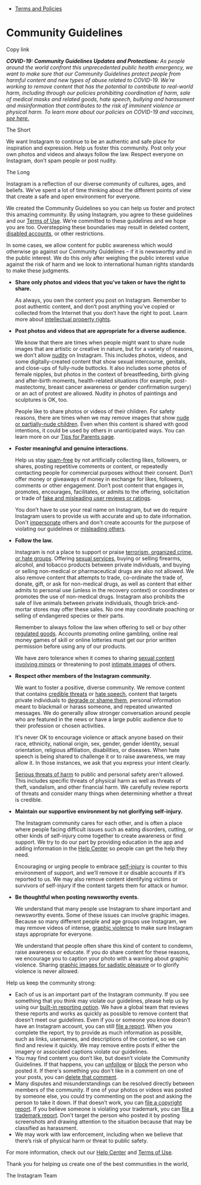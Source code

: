 *   [Terms and Policies](https://help.instagram.com/1417489251945243/?helpref=breadcrumb)

Community Guidelines
====================

Copy link

_**COVID-19: Community Guidelines Updates and Protections:** As people around the world confront this unprecedented public health emergency, we want to make sure that our Community Guidelines protect people from harmful content and new types of abuse related to COVID-19. We’re working to remove content that has the potential to contribute to real-world harm, including through our policies prohibiting coordination of harm, sale of medical masks and related goods, hate speech, bullying and harassment and misinformation that contributes to the risk of imminent violence or physical harm. To learn more about our policies on COVID-19 and vaccines, [see here.](https://help.instagram.com/697825587576762?helpref=faq_content)_

The Short

We want Instagram to continue to be an authentic and safe place for inspiration and expression. Help us foster this community. Post only your own photos and videos and always follow the law. Respect everyone on Instagram, don’t spam people or post nudity.

The Long

Instagram is a reflection of our diverse community of cultures, ages, and beliefs. We’ve spent a lot of time thinking about the different points of view that create a safe and open environment for everyone.

We created the Community Guidelines so you can help us foster and protect this amazing community. By using Instagram, you agree to these guidelines and our [Terms of Use](https://www.instagram.com/legal/terms). We’re committed to these guidelines and we hope you are too. Overstepping these boundaries may result in deleted content, [disabled accounts](https://help.instagram.com/366993040048856?helpref=faq_content), or other restrictions.

In some cases, we allow content for public awareness which would otherwise go against our Community Guidelines – if it is newsworthy and in the public interest. We do this only after weighing the public interest value against the risk of harm and we look to international human rights standards to make these judgments.

*   **Share only photos and videos that you’ve taken or have the right to share.**
    
    As always, you own the content you post on Instagram. Remember to post authentic content, and don’t post anything you’ve copied or collected from the Internet that you don’t have the right to post. Learn more about [intellectual property rights](https://help.instagram.com/126382350847838?helpref=faq_content).
    
*   **Post photos and videos that are appropriate for a diverse audience.**
    
    We know that there are times when people might want to share nude images that are artistic or creative in nature, but for a variety of reasons, we don’t allow [nudity](https://l.instagram.com/?u=https%3A%2F%2Fwww.facebook.com%2Fcommunitystandards%2Fadult_nudity_sexual_activity&e=AT0WLaPBOEsj8tjjwUPTG9QQ33Y7mVKQbFK4bj_WIeyFnl_0xsU4JwRtWwYNaEtEDut1DBP-LD8XPn4fWHqeUnhPerdpP3hbFjUBud1TnGr7kD0-wd0NyiUnXqNlzJoc_mfJ0wFzxgSzZQcA8YRRpA) on Instagram. This includes photos, videos, and some digitally-created content that show sexual intercourse, genitals, and close-ups of fully-nude buttocks. It also includes some photos of female nipples, but photos in the context of breastfeeding, birth giving and after-birth moments, health-related situations (for example, post-mastectomy, breast cancer awareness or gender confirmation surgery) or an act of protest are allowed. Nudity in photos of paintings and sculptures is OK, too.
    
    People like to share photos or videos of their children. For safety reasons, there are times when we may remove images that show [nude or partially-nude children](https://l.instagram.com/?u=https%3A%2F%2Fwww.facebook.com%2Fcommunitystandards%2Fchild_nudity_sexual_exploitation&e=AT0WLaPBOEsj8tjjwUPTG9QQ33Y7mVKQbFK4bj_WIeyFnl_0xsU4JwRtWwYNaEtEDut1DBP-LD8XPn4fWHqeUnhPerdpP3hbFjUBud1TnGr7kD0-wd0NyiUnXqNlzJoc_mfJ0wFzxgSzZQcA8YRRpA). Even when this content is shared with good intentions, it could be used by others in unanticipated ways. You can learn more on our [Tips for Parents page](https://help.instagram.com/154475974694511/?helpref=faq_content).
    
*   **Foster meaningful and genuine interactions.**
    
    Help us stay [spam-free](https://l.instagram.com/?u=https%3A%2F%2Fwww.facebook.com%2Fcommunitystandards%2Fspam&e=AT0WLaPBOEsj8tjjwUPTG9QQ33Y7mVKQbFK4bj_WIeyFnl_0xsU4JwRtWwYNaEtEDut1DBP-LD8XPn4fWHqeUnhPerdpP3hbFjUBud1TnGr7kD0-wd0NyiUnXqNlzJoc_mfJ0wFzxgSzZQcA8YRRpA) by not artificially collecting likes, followers, or shares, posting repetitive comments or content, or repeatedly contacting people for commercial purposes without their consent. Don’t offer money or giveaways of money in exchange for likes, followers, comments or other engagement. Don’t post content that engages in, promotes, encourages, facilitates, or admits to the offering, solicitation or trade of [fake and misleading user reviews or ratings](https://l.instagram.com/?u=https%3A%2F%2Fwww.facebook.com%2Fcommunitystandards%2Ffraud_deception&e=AT0WLaPBOEsj8tjjwUPTG9QQ33Y7mVKQbFK4bj_WIeyFnl_0xsU4JwRtWwYNaEtEDut1DBP-LD8XPn4fWHqeUnhPerdpP3hbFjUBud1TnGr7kD0-wd0NyiUnXqNlzJoc_mfJ0wFzxgSzZQcA8YRRpA).
    
    You don’t have to use your real name on Instagram, but we do require Instagram users to provide us with accurate and up to date information. Don't [impersonate](https://l.instagram.com/?u=https%3A%2F%2Fwww.facebook.com%2Fcommunitystandards%2Fmisrepresentation&e=AT0WLaPBOEsj8tjjwUPTG9QQ33Y7mVKQbFK4bj_WIeyFnl_0xsU4JwRtWwYNaEtEDut1DBP-LD8XPn4fWHqeUnhPerdpP3hbFjUBud1TnGr7kD0-wd0NyiUnXqNlzJoc_mfJ0wFzxgSzZQcA8YRRpA) others and don't create accounts for the purpose of violating our guidelines or [misleading others](https://l.instagram.com/?u=https%3A%2F%2Ftransparency.fb.com%2Fpolicies%2Fcommunity-standards%2Finauthentic-behavior%2F&e=AT0WLaPBOEsj8tjjwUPTG9QQ33Y7mVKQbFK4bj_WIeyFnl_0xsU4JwRtWwYNaEtEDut1DBP-LD8XPn4fWHqeUnhPerdpP3hbFjUBud1TnGr7kD0-wd0NyiUnXqNlzJoc_mfJ0wFzxgSzZQcA8YRRpA).
    
*   **Follow the law.**
    
    Instagram is not a place to support or praise [terrorism, organized crime, or hate groups](https://l.instagram.com/?u=https%3A%2F%2Fwww.facebook.com%2Fcommunitystandards%2Fdangerous_individuals_organizations&e=AT0WLaPBOEsj8tjjwUPTG9QQ33Y7mVKQbFK4bj_WIeyFnl_0xsU4JwRtWwYNaEtEDut1DBP-LD8XPn4fWHqeUnhPerdpP3hbFjUBud1TnGr7kD0-wd0NyiUnXqNlzJoc_mfJ0wFzxgSzZQcA8YRRpA). Offering [sexual services](https://l.instagram.com/?u=https%3A%2F%2Fwww.facebook.com%2Fcommunitystandards%2Fsexual_solicitation&e=AT0WLaPBOEsj8tjjwUPTG9QQ33Y7mVKQbFK4bj_WIeyFnl_0xsU4JwRtWwYNaEtEDut1DBP-LD8XPn4fWHqeUnhPerdpP3hbFjUBud1TnGr7kD0-wd0NyiUnXqNlzJoc_mfJ0wFzxgSzZQcA8YRRpA), buying or selling firearms, alcohol, and tobacco products between private individuals, and buying or selling non-medical or pharmaceutical drugs are also not allowed. We also remove content that attempts to trade, co-ordinate the trade of, donate, gift, or ask for non-medical drugs, as well as content that either admits to personal use (unless in the recovery context) or coordinates or promotes the use of non-medical drugs. Instagram also prohibits the sale of live animals between private individuals, though brick-and-mortar stores may offer these sales. No one may coordinate poaching or selling of endangered species or their parts.
    
    Remember to always follow the law when offering to sell or buy other [regulated goods](https://l.instagram.com/?u=https%3A%2F%2Fwww.facebook.com%2Fcommunitystandards%2Fregulated_goods&e=AT0WLaPBOEsj8tjjwUPTG9QQ33Y7mVKQbFK4bj_WIeyFnl_0xsU4JwRtWwYNaEtEDut1DBP-LD8XPn4fWHqeUnhPerdpP3hbFjUBud1TnGr7kD0-wd0NyiUnXqNlzJoc_mfJ0wFzxgSzZQcA8YRRpA). Accounts promoting online gambling, online real money games of skill or online lotteries must get our prior written permission before using any of our products.
    
    We have zero tolerance when it comes to sharing [sexual content involving minors](https://l.instagram.com/?u=https%3A%2F%2Fwww.facebook.com%2Fcommunitystandards%2Fchild_nudity_sexual_exploitation&e=AT0WLaPBOEsj8tjjwUPTG9QQ33Y7mVKQbFK4bj_WIeyFnl_0xsU4JwRtWwYNaEtEDut1DBP-LD8XPn4fWHqeUnhPerdpP3hbFjUBud1TnGr7kD0-wd0NyiUnXqNlzJoc_mfJ0wFzxgSzZQcA8YRRpA) or threatening to post [intimate images](https://l.instagram.com/?u=https%3A%2F%2Fwww.facebook.com%2Fcommunitystandards%2Fsexual_exploitation_adults&e=AT0WLaPBOEsj8tjjwUPTG9QQ33Y7mVKQbFK4bj_WIeyFnl_0xsU4JwRtWwYNaEtEDut1DBP-LD8XPn4fWHqeUnhPerdpP3hbFjUBud1TnGr7kD0-wd0NyiUnXqNlzJoc_mfJ0wFzxgSzZQcA8YRRpA) of others.
    
*   **Respect other members of the Instagram community.**
    
    We want to foster a positive, diverse community. We remove content that contains [credible threats](https://l.instagram.com/?u=https%3A%2F%2Fwww.facebook.com%2Fcommunitystandards%2Fcredible_violence&e=AT0WLaPBOEsj8tjjwUPTG9QQ33Y7mVKQbFK4bj_WIeyFnl_0xsU4JwRtWwYNaEtEDut1DBP-LD8XPn4fWHqeUnhPerdpP3hbFjUBud1TnGr7kD0-wd0NyiUnXqNlzJoc_mfJ0wFzxgSzZQcA8YRRpA) or [hate speech](https://l.instagram.com/?u=https%3A%2F%2Fwww.facebook.com%2Fcommunitystandards%2Fhate_speech&e=AT0WLaPBOEsj8tjjwUPTG9QQ33Y7mVKQbFK4bj_WIeyFnl_0xsU4JwRtWwYNaEtEDut1DBP-LD8XPn4fWHqeUnhPerdpP3hbFjUBud1TnGr7kD0-wd0NyiUnXqNlzJoc_mfJ0wFzxgSzZQcA8YRRpA), content that targets private individuals to [degrade or shame them](https://l.instagram.com/?u=https%3A%2F%2Fwww.facebook.com%2Fcommunitystandards%2Fbullying&e=AT0WLaPBOEsj8tjjwUPTG9QQ33Y7mVKQbFK4bj_WIeyFnl_0xsU4JwRtWwYNaEtEDut1DBP-LD8XPn4fWHqeUnhPerdpP3hbFjUBud1TnGr7kD0-wd0NyiUnXqNlzJoc_mfJ0wFzxgSzZQcA8YRRpA), personal information meant to blackmail or harass someone, and repeated unwanted messages. We do generally allow stronger conversation around people who are featured in the news or have a large public audience due to their profession or chosen activities.
    
    It's never OK to encourage violence or attack anyone based on their race, ethnicity, national origin, sex, gender, gender identity, sexual orientation, religious affiliation, disabilities, or diseases. When hate speech is being shared to challenge it or to raise awareness, we may allow it. In those instances, we ask that you express your intent clearly.
    
    [Serious threats of harm](https://l.instagram.com/?u=https%3A%2F%2Fwww.facebook.com%2Fcommunitystandards%2Fcredible_violence&e=AT0WLaPBOEsj8tjjwUPTG9QQ33Y7mVKQbFK4bj_WIeyFnl_0xsU4JwRtWwYNaEtEDut1DBP-LD8XPn4fWHqeUnhPerdpP3hbFjUBud1TnGr7kD0-wd0NyiUnXqNlzJoc_mfJ0wFzxgSzZQcA8YRRpA) to public and personal safety aren't allowed. This includes specific threats of physical harm as well as threats of theft, vandalism, and other financial harm. We carefully review reports of threats and consider many things when determining whether a threat is credible.
    
*   **Maintain our supportive environment by not glorifying self-injury.**
    
    The Instagram community cares for each other, and is often a place where people facing difficult issues such as eating disorders, cutting, or other kinds of self-injury come together to create awareness or find support. We try to do our part by providing education in the app and adding information in the [Help Center](https://help.instagram.com/) so people can get the help they need.
    
    Encouraging or urging people to embrace [self-injury](https://l.instagram.com/?u=https%3A%2F%2Fwww.facebook.com%2Fcommunitystandards%2Fsuicide_self_injury_violence&e=AT0WLaPBOEsj8tjjwUPTG9QQ33Y7mVKQbFK4bj_WIeyFnl_0xsU4JwRtWwYNaEtEDut1DBP-LD8XPn4fWHqeUnhPerdpP3hbFjUBud1TnGr7kD0-wd0NyiUnXqNlzJoc_mfJ0wFzxgSzZQcA8YRRpA) is counter to this environment of support, and we’ll remove it or disable accounts if it’s reported to us. We may also remove content identifying victims or survivors of self-injury if the content targets them for attack or humor.
    
*   **Be thoughtful when posting newsworthy events.**
    
    We understand that many people use Instagram to share important and newsworthy events. Some of these issues can involve graphic images. Because so many different people and age groups use Instagram, we may remove videos of intense, [graphic violence](https://l.instagram.com/?u=https%3A%2F%2Fwww.facebook.com%2Fcommunitystandards%2Fgraphic_violence&e=AT0WLaPBOEsj8tjjwUPTG9QQ33Y7mVKQbFK4bj_WIeyFnl_0xsU4JwRtWwYNaEtEDut1DBP-LD8XPn4fWHqeUnhPerdpP3hbFjUBud1TnGr7kD0-wd0NyiUnXqNlzJoc_mfJ0wFzxgSzZQcA8YRRpA) to make sure Instagram stays appropriate for everyone.
    
    We understand that people often share this kind of content to condemn, raise awareness or educate. If you do share content for these reasons, we encourage you to caption your photo with a warning about graphic violence. Sharing [graphic images for sadistic pleasure](https://l.instagram.com/?u=https%3A%2F%2Fwww.facebook.com%2Fcommunitystandards%2Fcruel_insensitive&e=AT0WLaPBOEsj8tjjwUPTG9QQ33Y7mVKQbFK4bj_WIeyFnl_0xsU4JwRtWwYNaEtEDut1DBP-LD8XPn4fWHqeUnhPerdpP3hbFjUBud1TnGr7kD0-wd0NyiUnXqNlzJoc_mfJ0wFzxgSzZQcA8YRRpA) or to glorify violence is never allowed.
    

Help us keep the community strong:

*   Each of us is an important part of the Instagram community. If you see something that you think may violate our guidelines, please help us by using our [built-in reporting option](https://help.instagram.com/165828726894770?helpref=faq_content). We have a global team that reviews these reports and works as quickly as possible to remove content that doesn’t meet our guidelines. Even if you or someone you know doesn’t have an Instagram account, you can still [file a report](https://help.instagram.com/contact/383679321740945). When you complete the report, try to provide as much information as possible, such as links, usernames, and descriptions of the content, so we can find and review it quickly. We may remove entire posts if either the imagery or associated captions violate our guidelines.
*   You may find content you don’t like, but doesn’t violate the Community Guidelines. If that happens, you can [unfollow](https://help.instagram.com/286340048138725?helpref=faq_content) or [block](https://help.instagram.com/426700567389543/?helpref=faq_content) the person who posted it. If there's something you don't like in a comment on one of your posts, you can [delete that comment](https://help.instagram.com/289098941190483?helpref=faq_content).
*   Many disputes and misunderstandings can be resolved directly between members of the community. If one of your photos or videos was posted by someone else, you could try commenting on the post and asking the person to take it down. If that doesn’t work, you can [file a copyright report](https://help.instagram.com/126382350847838?helpref=faq_content). If you believe someone is violating your trademark, you can [file a trademark report](https://help.instagram.com/222826637847963?helpref=faq_content). Don't target the person who posted it by posting screenshots and drawing attention to the situation because that may be classified as harassment.
*   We may work with law enforcement, including when we believe that there’s risk of physical harm or threat to public safety.

For more information, check out our [Help Center](https://help.instagram.com/) and [Terms of Use](https://l.instagram.com/?u=http%3A%2F%2Finstagram.com%2Flegal%2Fterms%2F%23&e=AT0WLaPBOEsj8tjjwUPTG9QQ33Y7mVKQbFK4bj_WIeyFnl_0xsU4JwRtWwYNaEtEDut1DBP-LD8XPn4fWHqeUnhPerdpP3hbFjUBud1TnGr7kD0-wd0NyiUnXqNlzJoc_mfJ0wFzxgSzZQcA8YRRpA).

Thank you for helping us create one of the best communities in the world,

The Instagram Team